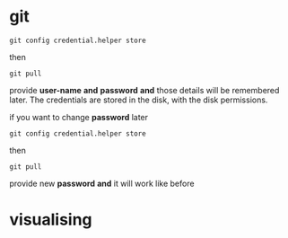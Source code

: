 git
===

```
git config credential.helper store
```

then 
```
git pull
```
provide **user-name** **and** **password** **and** those details will be remembered later. The credentials are stored in the disk, with the disk permissions. 

if you want to change **password** later 

```
git config credential.helper store 
```

then 

```
git pull
```
provide new **password** **and** it will work like before


# visualising
